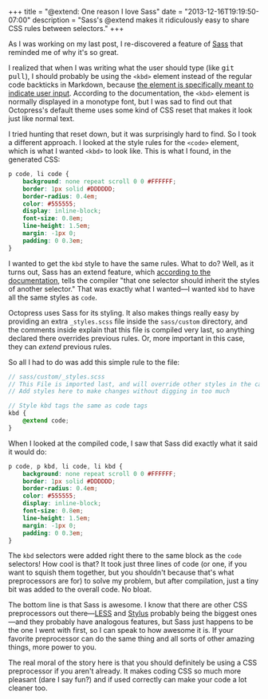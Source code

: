 +++
title = "@extend: One reason I love Sass"
date = "2013-12-16T19:19:50-07:00"
description = "Sass's @extend makes it ridiculously easy to share CSS rules between selectors."
+++

As I was working on my last post, I re-discovered a feature of [Sass](http://sass-lang.com) that
reminded me of why it's so great.

<!--more-->

I realized that when I was writing what the user should type (like <kbd>git pull</kbd>),
I should probably be using the `<kbd>` element instead of the regular code
backticks in Markdown, because [the element is specifically meant to indicate user input](http://devdocs.io/html/element/kbd).
According to the documentation, the `<kbd>` element is normally displayed in a
monotype font, but I was sad to find out that Octopress's default theme uses
some kind of CSS reset that makes it look just like normal text.

I tried hunting that reset down, but it was surprisingly hard to find. So I took
a different approach. I looked at the style rules for the `<code>` element, which
is what I wanted `<kbd>` to look like. This is what I found, in the generated
CSS:

```css
p code, li code {
    background: none repeat scroll 0 0 #FFFFFF;
    border: 1px solid #DDDDDD;
    border-radius: 0.4em;
    color: #555555;
    display: inline-block;
    font-size: 0.8em;
    line-height: 1.5em;
    margin: -1px 0;
    padding: 0 0.3em;
}
```

I wanted to get the `kbd` style to have the same rules. What to do? Well, as it
turns out, Sass has an extend feature, which [according to the documentation](http://devdocs.io/sass/index#extend),
tells the compiler "that one selector should inherit the styles of another
selector." That was exactly what I wanted—I wanted `kbd` to have all the same
styles as `code`.

Octopress uses Sass for its styling. It also makes things really easy by providing
an extra `_styles.scss` file inside the `sass/custom` directory, and the comments
inside explain that this file is compiled very last, so anything declared there
overrides previous rules. Or, more important in this case, they can *extend*
previous rules.

So all I had to do was add this simple rule to the file:

```scss
// sass/custom/_styles.scss
// This File is imported last, and will override other styles in the cascade
// Add styles here to make changes without digging in too much

// Style kbd tags the same as code tags
kbd {
	@extend code;
}
```

When I looked at the compiled code, I saw that Sass did exactly what it said
it would do:

```css
p code, p kbd, li code, li kbd {
    background: none repeat scroll 0 0 #FFFFFF;
    border: 1px solid #DDDDDD;
    border-radius: 0.4em;
    color: #555555;
    display: inline-block;
    font-size: 0.8em;
    line-height: 1.5em;
    margin: -1px 0;
    padding: 0 0.3em;
}
```

The `kbd` selectors were added right there to the same block as the `code`
selectors! How cool is that? It took just three lines of code (or one, if you
want to squish them together, but you shouldn't because that's what preprocessors
are for) to solve my problem, but after compilation, just a tiny bit was added
to the overall code. No bloat.

The bottom line is that Sass is awesome. I know that there are other CSS
preprocessors out there—[LESS](http://lesscss.org/) and [Stylus](http://learnboost.github.io/stylus/) probably being the biggest ones—and
they probably have analogous features, but Sass just happens to be the one I
went with first, so I can speak to how awesome it is. If your favorite
preprocessor can do the same thing and all sorts of other amazing things, more
power to you.

The real moral of the story here is that you should definitely be using a CSS
preprocessor if you aren't already. It makes coding CSS so much more pleasant
(dare I say fun?) and if used correctly can make your code a lot cleaner too.
